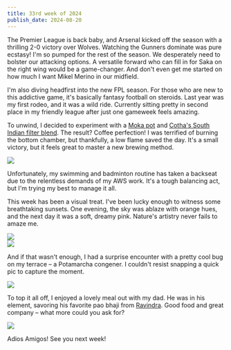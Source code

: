 ```yaml
---
title: 33rd week of 2024
publish_date: 2024-08-20
---
```


The Premier League is back baby, and Arsenal kicked off the season with a thrilling 2-0 victory over Wolves. Watching the Gunners dominate was pure ecstasy! I'm so pumped for the rest of the season. We desperately need to bolster our attacking options. A versatile forward who can fill in for Saka on the right wing would be a game-changer. And don't even get me started on how much I want Mikel Merino in our midfield.

I'm also diving headfirst into the new FPL season. For those who are new to this addictive game, it's basically fantasy football on steroids. Last year was my first rodeo, and it was a wild ride. Currently sitting pretty in second place in my friendly league after just one gameweek feels amazing.

To unwind, I decided to experiment with a [Moka pot][mokapot] and [Cotha's South Indian filter blend][cothas]. The result? Coffee perfection! I was terrified of burning the bottom chamber, but thankfully, a low flame saved the day. It's a small victory, but it feels great to master a new brewing method.

<img src="images/moka-pot-first-brew.jpg"><br/>

Unfortunately, my swimming and badminton routine has taken a backseat due to the relentless demands of my AWS work. It's a tough balancing act, but I'm trying my best to manage it all.

This week has been a visual treat. I've been lucky enough to witness some breathtaking sunsets. One evening, the sky was ablaze with orange hues, and the next day it was a soft, dreamy pink. Nature's artistry never fails to amaze me.

<img src="images/pretty-skies.jpg"><br/>
<img src="images/pretty-skies-1.jpg"><br/>

And if that wasn't enough, I had a surprise encounter with a pretty cool bug on my terrace – a Potamarcha congener. I couldn't resist snapping a quick pic to capture the moment.

<img src="images/potamarcha-congener .jpg"><br/>

To top it all off, I enjoyed a lovely meal out with my dad. He was in his element, savoring his favorite pao bhaji from [Ravindra][ravindra]. Good food and great company – what more could you ask for?

<img src="images/pao-bhaji-with-dad.jpg"><br/>

Adios Amigos! See you next week!

[mokapot]: https://en.wikipedia.org/wiki/Moka_pot
[cothas]: https://cothas.com/collections/filter-coffee/products/specialty-blend
[ravindra]: https://g.co/kgs/XA5HEe6







